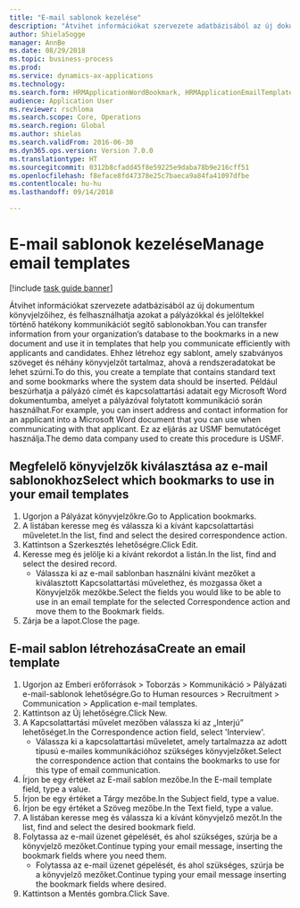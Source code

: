 ```yaml
--- 
title: "E-mail sablonok kezelése"
description: "Átvihet információkat szervezete adatbázisából az új dokumentum könyvjelzőihez, és felhasználhatja azokat a pályázókkal és jelöltekkel történő hatékony kommunikációt segítő sablonokban."
author: ShielaSogge
manager: AnnBe
ms.date: 08/29/2018
ms.topic: business-process
ms.prod: 
ms.service: dynamics-ax-applications
ms.technology: 
ms.search.form: HRMApplicationWordBookmark, HRMApplicationEmailTemplate
audience: Application User
ms.reviewer: rschloma
ms.search.scope: Core, Operations
ms.search.region: Global
ms.author: shielas
ms.search.validFrom: 2016-06-30
ms.dyn365.ops.version: Version 7.0.0
ms.translationtype: HT
ms.sourcegitcommit: 0312b8cfadd45f8e59225e9daba78b9e216cff51
ms.openlocfilehash: f8eface8fd47378e25c7baeca9a84fa41097dfbe
ms.contentlocale: hu-hu
ms.lasthandoff: 09/14/2018

---
```

# <a name="manage-email-templates"></a><span data-ttu-id="3e684-103">E-mail sablonok kezelése</span><span class="sxs-lookup"><span data-stu-id="3e684-103">Manage email templates</span></span>

[!include [task guide banner](../../includes/task-guide-banner.md)]

<span data-ttu-id="3e684-104">Átvihet információkat szervezete adatbázisából az új dokumentum könyvjelzőihez, és felhasználhatja azokat a pályázókkal és jelöltekkel történő hatékony kommunikációt segítő sablonokban.</span><span class="sxs-lookup"><span data-stu-id="3e684-104">You can transfer information from your organization’s database to the bookmarks in a new document and use it in templates that help you communicate efficiently with applicants and candidates.</span></span> <span data-ttu-id="3e684-105">Ehhez létrehoz egy sablont, amely szabványos szöveget és néhány könyvjelzőt tartalmaz, ahová a rendszeradatokat be lehet szúrni.</span><span class="sxs-lookup"><span data-stu-id="3e684-105">To do this, you create a template that contains standard text and some bookmarks where the system data should be inserted.</span></span> <span data-ttu-id="3e684-106">Például beszúrhatja a pályázó címét és kapcsolattartási adatait egy Microsoft Word dokumentumba, amelyet a pályázóval folytatott kommunikáció során használhat.</span><span class="sxs-lookup"><span data-stu-id="3e684-106">For example, you can insert address and contact information for an applicant into a Microsoft Word document that you can use when communicating with that applicant.</span></span> <span data-ttu-id="3e684-107">Ez az eljárás az USMF bemutatócéget használja.</span><span class="sxs-lookup"><span data-stu-id="3e684-107">The demo data company used to create this procedure is USMF.</span></span>


## <a name="select-which-bookmarks-to-use-in-your-email-templates"></a><span data-ttu-id="3e684-108">Megfelelő könyvjelzők kiválasztása az e-mail sablonokhoz</span><span class="sxs-lookup"><span data-stu-id="3e684-108">Select which bookmarks to use in your email templates</span></span>
1. <span data-ttu-id="3e684-109">Ugorjon a Pályázat könyvjelzőkre.</span><span class="sxs-lookup"><span data-stu-id="3e684-109">Go to Application bookmarks.</span></span>
2. <span data-ttu-id="3e684-110">A listában keresse meg és válassza ki a kívánt kapcsolattartási műveletet.</span><span class="sxs-lookup"><span data-stu-id="3e684-110">In the list, find and select the desired correspondence action.</span></span>
3. <span data-ttu-id="3e684-111">Kattintson a Szerkesztés lehetőségre.</span><span class="sxs-lookup"><span data-stu-id="3e684-111">Click Edit.</span></span>
4. <span data-ttu-id="3e684-112">Keresse meg és jelölje ki a kívánt rekordot a listán.</span><span class="sxs-lookup"><span data-stu-id="3e684-112">In the list, find and select the desired record.</span></span>
    * <span data-ttu-id="3e684-113">Válassza ki az e-mail sablonban használni kívánt mezőket a kiválasztott Kapcsolattartási művelethez, és mozgassa őket a Könyvjelzők mezőkbe.</span><span class="sxs-lookup"><span data-stu-id="3e684-113">Select the fields you would like to be able to use in an email template for the selected Correspondence action and move them to the Bookmark fields.</span></span>  
5. <span data-ttu-id="3e684-114">Zárja be a lapot.</span><span class="sxs-lookup"><span data-stu-id="3e684-114">Close the page.</span></span>

## <a name="create-an-email-template"></a><span data-ttu-id="3e684-115">E-mail sablon létrehozása</span><span class="sxs-lookup"><span data-stu-id="3e684-115">Create an email template</span></span>
1. <span data-ttu-id="3e684-116">Ugorjon az Emberi erőforrások > Toborzás > Kommunikáció > Pályázati e-mail-sablonok lehetőségre.</span><span class="sxs-lookup"><span data-stu-id="3e684-116">Go to Human resources > Recruitment > Communication > Application e-mail templates.</span></span>
2. <span data-ttu-id="3e684-117">Kattintson az Új lehetőségre.</span><span class="sxs-lookup"><span data-stu-id="3e684-117">Click New.</span></span>
3. <span data-ttu-id="3e684-118">A Kapcsolattartási művelet mezőben válassza ki az „Interjú” lehetőséget.</span><span class="sxs-lookup"><span data-stu-id="3e684-118">In the Correspondence action field, select 'Interview'.</span></span>
    * <span data-ttu-id="3e684-119">Válassza ki a kapcsolattartási műveletet, amely tartalmazza az adott típusú e-mailes kommunikációhoz szükséges könyvjelzőket.</span><span class="sxs-lookup"><span data-stu-id="3e684-119">Select the correspondence action that contains the bookmarks to use for this type of email communication.</span></span>  
4. <span data-ttu-id="3e684-120">Írjon be egy értéket az E-mail sablon mezőbe.</span><span class="sxs-lookup"><span data-stu-id="3e684-120">In the E-mail template field, type a value.</span></span>
5. <span data-ttu-id="3e684-121">Írjon be egy értéket a Tárgy mezőbe.</span><span class="sxs-lookup"><span data-stu-id="3e684-121">In the Subject field, type a value.</span></span>
6. <span data-ttu-id="3e684-122">Írjon be egy értéket a Szöveg mezőbe.</span><span class="sxs-lookup"><span data-stu-id="3e684-122">In the Text field, type a value.</span></span>
7. <span data-ttu-id="3e684-123">A listában keresse meg és válassza ki a kívánt könyvjelző mezőt.</span><span class="sxs-lookup"><span data-stu-id="3e684-123">In the list, find and select the desired bookmark field.</span></span>
8. <span data-ttu-id="3e684-124">Folytassa az e-mail üzenet gépelését, és ahol szükséges, szúrja be a könyvjelző mezőket.</span><span class="sxs-lookup"><span data-stu-id="3e684-124">Continue typing your email message, inserting the bookmark fields where you need them.</span></span>
    * <span data-ttu-id="3e684-125">Folytassa az e-mail üzenet gépelését, és ahol szükséges, szúrja be a könyvjelző mezőket.</span><span class="sxs-lookup"><span data-stu-id="3e684-125">Continue typing your email message inserting the bookmark fields where desired.</span></span>  
9. <span data-ttu-id="3e684-126">Kattintson a Mentés gombra.</span><span class="sxs-lookup"><span data-stu-id="3e684-126">Click Save.</span></span>


